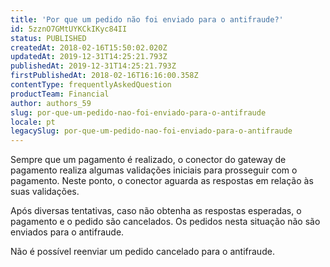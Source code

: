 ```yaml
---
title: 'Por que um pedido não foi enviado para o antifraude?'
id: 5zznO7GMtUYKCkIKyc84II
status: PUBLISHED
createdAt: 2018-02-16T15:50:02.020Z
updatedAt: 2019-12-31T14:25:21.793Z
publishedAt: 2019-12-31T14:25:21.793Z
firstPublishedAt: 2018-02-16T16:16:00.358Z
contentType: frequentlyAskedQuestion
productTeam: Financial
author: authors_59
slug: por-que-um-pedido-nao-foi-enviado-para-o-antifraude
locale: pt
legacySlug: por-que-um-pedido-nao-foi-enviado-para-o-antifraude
---
```


Sempre que um pagamento é realizado, o conector do gateway de pagamento realiza algumas validações iniciais para prosseguir com o pagamento.  Neste ponto, o conector aguarda as respostas em relação às suas validações. 

Após diversas tentativas, caso não obtenha as respostas esperadas, o pagamento e o pedido são cancelados. Os pedidos nesta situação não são enviados para o antifraude.

<div class="alert alert-warning">
Não é possível reenviar um pedido cancelado para o antifraude.
</div>


